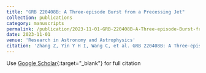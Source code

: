 ```yaml
---
title: "GRB 220408B: A Three-episode Burst from a Precessing Jet"
collection: publications
category: manuscripts
permalink: /publication/2023-11-01-GRB-220408B-A-Three-episode-Burst-from-a-Precessing-Jet
date: 2023-11-01
venue: 'Research in Astronomy and Astrophysics'
citation: 'Zhang Z, Yin Y H I, Wang C, et al. GRB 220408B: A Three-episode Burst from a Precessing Jet[J]. Research in Astronomy and Astrophysics, 2023, 23(11): 115023.'
---
```

Use [Google Scholar](https://scholar.google.com/scholar?q=GRB+220408B:+A+Three+episode+Burst+from+a+Precessing+Jet){:target="_blank"} for full citation